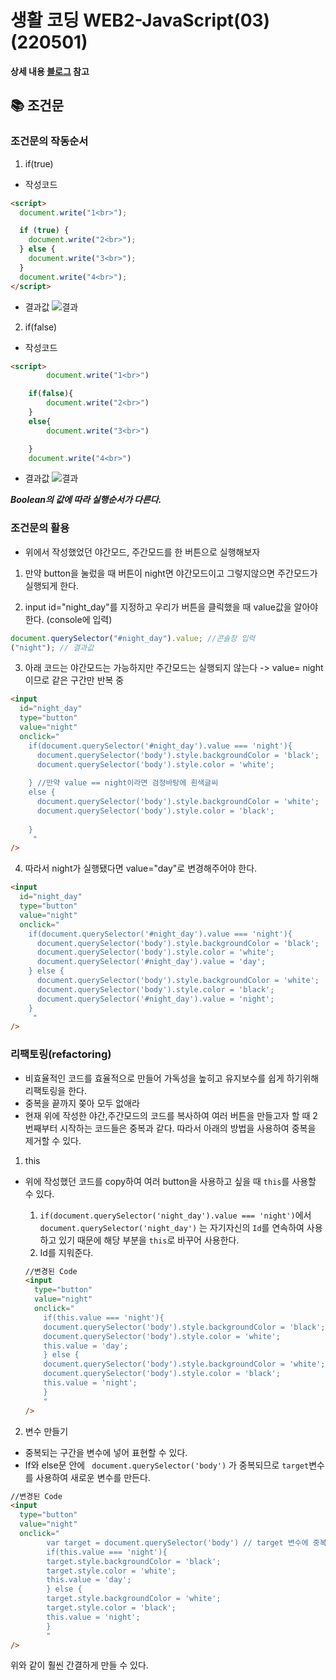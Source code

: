 # 생활 코딩 WEB2-JavaScript(03)(220501)

**상세 내용 [블로그](https://opentutorials.org/course/3085/18868) 참고**

## 📚 조건문

### 조건문의 작동순서

1. if(true)

- 작성코드

```html
<script>
  document.write("1<br>");

  if (true) {
    document.write("2<br>");
  } else {
    document.write("3<br>");
  }
  document.write("4<br>");
</script>
```

- 결과값
  ![결과](.JavaScript/image/Js03_조건문01.png)

2. if(false)

- 작성코드

```html
<script>
        document.write("1<br>")

    if(false){
        document.write("2<br>")
    }
    else{
        document.write("3<br>")

    }
    document.write("4<br>")

```

- 결과값
  ![결과](/image/Js03_조건문02.png)

**_Boolean의 값에 따라 실행순서가 다른다._**

### 조건문의 활용

- 위에서 작성했었던 야간모드, 주간모드를 한 버튼으로 실행해보자

1.  만약 button을 눌렀을 때 버튼이 night면 야간모드이고 그렇지않으면 주간모드가 실행되게 한다.

2.  input id="night_day"를 지정하고 우리가 버튼을 클릭했을 때 value값을 알아야한다. (console에 입력)

```js
document.querySelector("#night_day").value; //콘솔창 입력
("night"); // 결과값
```

3. 아래 코드는 야간모드는 가능하지만 주간모드는 실행되지 않는다 -> value= night이므로 같은 구간만 반복 중

```html
<input
  id="night_day"
  type="button"
  value="night"
  onclick="
    if(document.querySelector('#night_day').value === 'night'){
      document.querySelector('body').style.backgroundColor = 'black';
      document.querySelector('body').style.color = 'white';
       
    } //만약 value == night이라면 검정바탕에 흰색글씨 
    else {
      document.querySelector('body').style.backgroundColor = 'white';
      document.querySelector('body').style.color = 'black';
    
    }
     "
/>
```

4. 따라서 night가 실행됐다면 value="day"로 변경해주어야 한다.

```html
<input
  id="night_day"
  type="button"
  value="night"
  onclick="
    if(document.querySelector('#night_day').value === 'night'){
      document.querySelector('body').style.backgroundColor = 'black';
      document.querySelector('body').style.color = 'white';
      document.querySelector('#night_day').value = 'day';
    } else {
      document.querySelector('body').style.backgroundColor = 'white';
      document.querySelector('body').style.color = 'black';
      document.querySelector('#night_day').value = 'night';
    }
     "
/>
```

### 리팩토링(refactoring)

- 비효율적인 코드를 효율적으로 만들어 가독성을 높히고 유지보수를 쉽게 하기위해 리팩토링을 한다.
- 중복을 끝까지 쫒아 모두 없애라
- 현재 위에 작성한 야간,주간모드의 코드를 복사하여 여러 버튼을 만들고자 할 때 2번째부터 시작하는 코드들은 중복과 같다. 따라서 아래의 방법을 사용하여 중복을 제거할 수 있다.

1. this

- 위에 작성했던 코드를 copy하여 여러 button을 사용하고 싶을 때 `this`를 사용할 수 있다.

  1. `if(document.querySelector('night_day').value === 'night')`에서 `document.querySelector('night_day')` 는 자기자신의 `Id`를 연속하여 사용하고 있기 때문에 해당 부분을 `this`로 바꾸어 사용한다.
  2. Id를 지워준다.

  ```html
  //변경된 Code
  <input
    type="button"
    value="night"
    onclick="
      if(this.value === 'night'){
      document.querySelector('body').style.backgroundColor = 'black';
      document.querySelector('body').style.color = 'white';
      this.value = 'day';
      } else {
      document.querySelector('body').style.backgroundColor = 'white';
      document.querySelector('body').style.color = 'black';
      this.value = 'night';
      }
      "
  />
  ```

2. 변수 만들기

- 중복되는 구간을 변수에 넣어 표현할 수 있다.
- If와 else문 안에 ` document.querySelector('body')` 가 중복되므로 `target`변수를 사용하여 새로운 변수를 만든다.

```html
//변경된 Code
<input
  type="button"
  value="night"
  onclick="
        var target = document.querySelector('body') // target 변수에 중복되는 구간을 넣는다.
        if(this.value === 'night'){
        target.style.backgroundColor = 'black';
        target.style.color = 'white';
        this.value = 'day';
        } else {
        target.style.backgroundColor = 'white';
        target.style.color = 'black';
        this.value = 'night';
        }
        "
/>
```

위와 같이 훨씬 간결하게 만들 수 있다.
